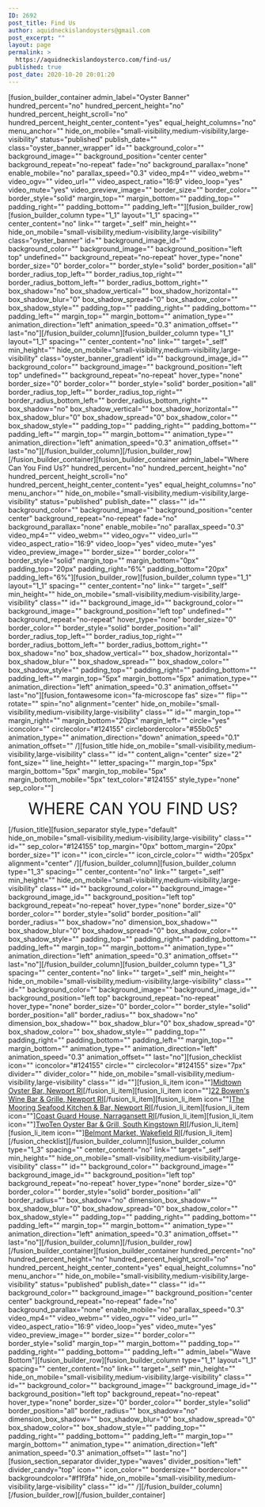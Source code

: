 ```yaml
---
ID: 2692
post_title: Find Us
author: aquidneckislandoysters@gmail.com
post_excerpt: ""
layout: page
permalink: >
  https://aquidneckislandoysterco.com/find-us/
published: true
post_date: 2020-10-20 20:01:20
---
```

[fusion_builder_container admin_label="Oyster Banner" hundred_percent="no" hundred_percent_height="no" hundred_percent_height_scroll="no" hundred_percent_height_center_content="yes" equal_height_columns="no" menu_anchor="" hide_on_mobile="small-visibility,medium-visibility,large-visibility" status="published" publish_date="" class="oyster_banner_wrapper" id="" background_color="" background_image="" background_position="center center" background_repeat="no-repeat" fade="no" background_parallax="none" enable_mobile="no" parallax_speed="0.3" video_mp4="" video_webm="" video_ogv="" video_url="" video_aspect_ratio="16:9" video_loop="yes" video_mute="yes" video_preview_image="" border_size="" border_color="" border_style="solid" margin_top="" margin_bottom="" padding_top="" padding_right="" padding_bottom="" padding_left=""][fusion_builder_row][fusion_builder_column type="1_1" layout="1_1" spacing="" center_content="no" link="" target="_self" min_height="" hide_on_mobile="small-visibility,medium-visibility,large-visibility" class="oyster_banner" id="" background_image_id="" background_color="" background_image="" background_position="left top" undefined="" background_repeat="no-repeat" hover_type="none" border_size="0" border_color="" border_style="solid" border_position="all" border_radius_top_left="" border_radius_top_right="" border_radius_bottom_left="" border_radius_bottom_right="" box_shadow="no" box_shadow_vertical="" box_shadow_horizontal="" box_shadow_blur="0" box_shadow_spread="0" box_shadow_color="" box_shadow_style="" padding_top="" padding_right="" padding_bottom="" padding_left="" margin_top="" margin_bottom="" animation_type="" animation_direction="left" animation_speed="0.3" animation_offset="" last="no"][/fusion_builder_column][fusion_builder_column type="1_1" layout="1_1" spacing="" center_content="no" link="" target="_self" min_height="" hide_on_mobile="small-visibility,medium-visibility,large-visibility" class="oyster_banner_gradient" id="" background_image_id="" background_color="" background_image="" background_position="left top" undefined="" background_repeat="no-repeat" hover_type="none" border_size="0" border_color="" border_style="solid" border_position="all" border_radius_top_left="" border_radius_top_right="" border_radius_bottom_left="" border_radius_bottom_right="" box_shadow="no" box_shadow_vertical="" box_shadow_horizontal="" box_shadow_blur="0" box_shadow_spread="0" box_shadow_color="" box_shadow_style="" padding_top="" padding_right="" padding_bottom="" padding_left="" margin_top="" margin_bottom="" animation_type="" animation_direction="left" animation_speed="0.3" animation_offset="" last="no"][/fusion_builder_column][/fusion_builder_row][/fusion_builder_container][fusion_builder_container admin_label="Where Can You Find Us?" hundred_percent="no" hundred_percent_height="no" hundred_percent_height_scroll="no" hundred_percent_height_center_content="yes" equal_height_columns="no" menu_anchor="" hide_on_mobile="small-visibility,medium-visibility,large-visibility" status="published" publish_date="" class="" id="" background_color="" background_image="" background_position="center center" background_repeat="no-repeat" fade="no" background_parallax="none" enable_mobile="no" parallax_speed="0.3" video_mp4="" video_webm="" video_ogv="" video_url="" video_aspect_ratio="16:9" video_loop="yes" video_mute="yes" video_preview_image="" border_size="" border_color="" border_style="solid" margin_top="" margin_bottom="0px" padding_top="20px" padding_right="6%" padding_bottom="20px" padding_left="6%"][fusion_builder_row][fusion_builder_column type="1_1" layout="1_1" spacing="" center_content="no" link="" target="_self" min_height="" hide_on_mobile="small-visibility,medium-visibility,large-visibility" class="" id="" background_image_id="" background_color="" background_image="" background_position="left top" undefined="" background_repeat="no-repeat" hover_type="none" border_size="0" border_color="" border_style="solid" border_position="all" border_radius_top_left="" border_radius_top_right="" border_radius_bottom_left="" border_radius_bottom_right="" box_shadow="no" box_shadow_vertical="" box_shadow_horizontal="" box_shadow_blur="" box_shadow_spread="" box_shadow_color="" box_shadow_style="" padding_top="" padding_right="" padding_bottom="" padding_left="" margin_top="5px" margin_bottom="5px" animation_type="" animation_direction="left" animation_speed="0.3" animation_offset="" last="no"][fusion_fontawesome icon="fa-microscope fas" size="" flip="" rotate="" spin="no" alignment="center" hide_on_mobile="small-visibility,medium-visibility,large-visibility" class="" id="" margin_top="" margin_right="" margin_bottom="20px" margin_left="" circle="yes" iconcolor="" circlecolor="#124155" circlebordercolor="#55b0c5" animation_type="" animation_direction="down" animation_speed="0.1" animation_offset="" /][fusion_title hide_on_mobile="small-visibility,medium-visibility,large-visibility" class="" id="" content_align="center" size="2" font_size="" line_height="" letter_spacing="" margin_top="5px" margin_bottom="5px" margin_top_mobile="5px" margin_bottom_mobile="5px" text_color="#124155" style_type="none" sep_color=""]
<p style="text-align: center;"><span style="font-size: 24pt;">WHERE CAN YOU FIND US?</span></p>
[/fusion_title][fusion_separator style_type="default" hide_on_mobile="small-visibility,medium-visibility,large-visibility" class="" id="" sep_color="#124155" top_margin="0px" bottom_margin="20px" border_size="1" icon="" icon_circle="" icon_circle_color="" width="205px" alignment="center" /][/fusion_builder_column][fusion_builder_column type="1_3" spacing="" center_content="no" link="" target="_self" min_height="" hide_on_mobile="small-visibility,medium-visibility,large-visibility" class="" id="" background_color="" background_image="" background_image_id="" background_position="left top" background_repeat="no-repeat" hover_type="none" border_size="0" border_color="" border_style="solid" border_position="all" border_radius="" box_shadow="no" dimension_box_shadow="" box_shadow_blur="0" box_shadow_spread="0" box_shadow_color="" box_shadow_style="" padding_top="" padding_right="" padding_bottom="" padding_left="" margin_top="" margin_bottom="" animation_type="" animation_direction="left" animation_speed="0.3" animation_offset="" last="no"][/fusion_builder_column][fusion_builder_column type="1_3" spacing="" center_content="no" link="" target="_self" min_height="" hide_on_mobile="small-visibility,medium-visibility,large-visibility" class="" id="" background_color="" background_image="" background_image_id="" background_position="left top" background_repeat="no-repeat" hover_type="none" border_size="0" border_color="" border_style="solid" border_position="all" border_radius="" box_shadow="no" dimension_box_shadow="" box_shadow_blur="0" box_shadow_spread="0" box_shadow_color="" box_shadow_style="" padding_top="" padding_right="" padding_bottom="" padding_left="" margin_top="" margin_bottom="" animation_type="" animation_direction="left" animation_speed="0.3" animation_offset="" last="no"][fusion_checklist icon="" iconcolor="#124155" circle="" circlecolor="#124155" size="7px" divider="" divider_color="" hide_on_mobile="small-visibility,medium-visibility,large-visibility" class="" id=""][fusion_li_item icon=""]<a href="https://www.midtownoyster.com/">Midtown Oyster Bar, Newport RI</a>[/fusion_li_item][fusion_li_item icon=""]<a href="https://www.22bowens.com/">22 Bowen's Wine Bar &amp; Grille, Newport RI</a>[/fusion_li_item][fusion_li_item icon=""]<a href="https://www.mooringrestaurant.com/">The Mooring Seafood Kitchen &amp; Bar, Newport RI</a>[/fusion_li_item][fusion_li_item icon=""]<a href="https://thecoastguardhouse.com/">Coast Guard House, Narragansett RI</a>[/fusion_li_item][fusion_li_item icon=""]<a href="https://www.twotenobg.com/">TwoTen Oyster Bar &amp; Grill, South Kingstown RI</a>[/fusion_li_item][fusion_li_item icon=""]<a href="https://www.belmontmarket.com/">Belmont Market, Wakefield RI</a>[/fusion_li_item][/fusion_checklist][/fusion_builder_column][fusion_builder_column type="1_3" spacing="" center_content="no" link="" target="_self" min_height="" hide_on_mobile="small-visibility,medium-visibility,large-visibility" class="" id="" background_color="" background_image="" background_image_id="" background_position="left top" background_repeat="no-repeat" hover_type="none" border_size="0" border_color="" border_style="solid" border_position="all" border_radius="" box_shadow="no" dimension_box_shadow="" box_shadow_blur="0" box_shadow_spread="0" box_shadow_color="" box_shadow_style="" padding_top="" padding_right="" padding_bottom="" padding_left="" margin_top="" margin_bottom="" animation_type="" animation_direction="left" animation_speed="0.3" animation_offset="" last="no"][/fusion_builder_column][/fusion_builder_row][/fusion_builder_container][fusion_builder_container hundred_percent="no" hundred_percent_height="no" hundred_percent_height_scroll="no" hundred_percent_height_center_content="yes" equal_height_columns="no" menu_anchor="" hide_on_mobile="small-visibility,medium-visibility,large-visibility" status="published" publish_date="" class="" id="" background_color="" background_image="" background_position="center center" background_repeat="no-repeat" fade="no" background_parallax="none" enable_mobile="no" parallax_speed="0.3" video_mp4="" video_webm="" video_ogv="" video_url="" video_aspect_ratio="16:9" video_loop="yes" video_mute="yes" video_preview_image="" border_size="" border_color="" border_style="solid" margin_top="" margin_bottom="" padding_top="" padding_right="" padding_bottom="" padding_left="" admin_label="Wave Bottom"][fusion_builder_row][fusion_builder_column type="1_1" layout="1_1" spacing="" center_content="no" link="" target="_self" min_height="" hide_on_mobile="small-visibility,medium-visibility,large-visibility" class="" id="" background_color="" background_image="" background_image_id="" background_position="left top" background_repeat="no-repeat" hover_type="none" border_size="0" border_color="" border_style="solid" border_position="all" border_radius="" box_shadow="no" dimension_box_shadow="" box_shadow_blur="0" box_shadow_spread="0" box_shadow_color="" box_shadow_style="" padding_top="" padding_right="" padding_bottom="" padding_left="" margin_top="" margin_bottom="" animation_type="" animation_direction="left" animation_speed="0.3" animation_offset="" last="no"][fusion_section_separator divider_type="waves" divider_position="left" divider_candy="top" icon="" icon_color="" bordersize="" bordercolor="" backgroundcolor="#f1f9fa" hide_on_mobile="small-visibility,medium-visibility,large-visibility" class="" id="" /][/fusion_builder_column][/fusion_builder_row][/fusion_builder_container]